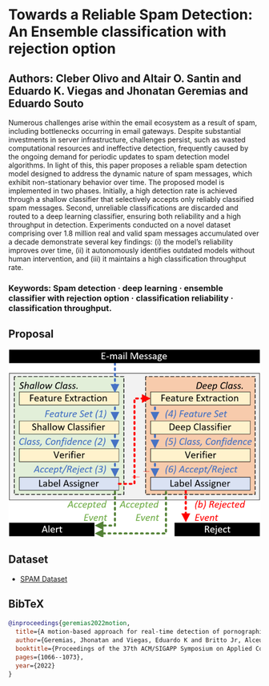 # Towards a Reliable Spam Detection: An Ensemble classification with rejection option
## Authors: Cleber Olivo and Altair O. Santin and Eduardo K. Viegas and Jhonatan Geremias and Eduardo Souto 
Numerous challenges arise within the email ecosystem as a result of spam, including bottlenecks occurring in email gateways. Despite substantial investments in server infrastructure, challenges persist, such as wasted computational resources and ineffective detection, frequently caused by the ongoing demand for periodic updates to spam detection model algorithms. In light of this, this paper proposes a reliable spam detection model designed to address the dynamic nature of spam messages, which exhibit non-stationary behavior over time. The proposed model is implemented in two phases. Initially, a high detection rate is achieved through a shallow classifier that selectively accepts only reliably classified spam messages. Second, unreliable classifications are discarded and routed to a deep learning classifier, ensuring both reliability and a high throughput in detection. Experiments conducted on a novel dataset comprising over 1.8 million real and valid spam messages accumulated over a decade demonstrate several key findings: (i) the model’s reliability improves over time, (ii) it autonomously identifies outdated models without human intervention, and (iii) it maintains a high classification throughput rate.

### Keywords: Spam detection · deep learning · ensemble classifier with rejection option · classification reliability · classification throughput.

## Proposal

<img src="Proposal/proposal.png" />


## Dataset
<ul>
  <li><a href="#"> SPAM Dataset</a></li>
</ul>

## BibTeX

```bibtex
@inproceedings{geremias2022motion,
  title={A motion-based approach for real-time detection of pornographic content in videos},
  author={Geremias, Jhonatan and Viegas, Eduardo K and Britto Jr, Alceu S and Santin, Altair O},
  booktitle={Proceedings of the 37th ACM/SIGAPP Symposium on Applied Computing},
  pages={1066--1073},
  year={2022}
}
```
